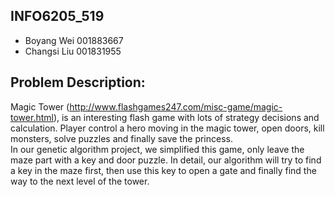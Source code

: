 ## INFO6205_519
- Boyang Wei  	001883667
- Changsi Liu		001831955
## Problem Description:  
Magic Tower (http://www.flashgames247.com/misc-game/magic-tower.html), is an interesting flash game with lots of strategy decisions and calculation. 
Player control a hero moving in the magic tower, open doors, kill monsters, solve puzzles and finally save the princess.  
In our genetic algorithm project, we simplified this game, only leave the maze part with a key and door puzzle. 
In detail, our algorithm will try to find a key in the maze first, 
then use this key to open a gate and finally find the way to the next level of the tower.   